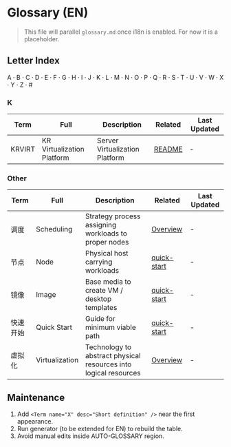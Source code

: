 <!-- English Glossary Placeholder -->
# Glossary (EN)

> This file will parallel `glossary.md` once i18n is enabled. For now it is a placeholder.

## Letter Index
A · B · C · D · E · F · G · H · I · J · K · L · M · N · O · P · Q · R · S · T · U · V · W · X · Y · Z · #

<!-- AUTO-GLOSSARY:BEGIN -->
<!-- This section is auto-generated. Do NOT edit between BEGIN and END. -->

### K

| Term | Full | Description | Related | Last Updated |
|------|-------------|------|----------|-----------|
| KRVIRT | KR Virtualization Platform | Server Virtualization Platform | [README](./README.md) | - |

### Other

| Term | Full | Description | Related | Last Updated |
|------|-------------|------|----------|-----------|
| 调度 | Scheduling | Strategy process assigning workloads to proper nodes | [Overview](./index.md) | - |
| 节点 | Node | Physical host carrying workloads | [quick-start](./quick-start.md) | - |
| 镜像 | Image | Base media to create VM / desktop templates | [quick-start](./quick-start.md) | - |
| 快速开始 | Quick Start | Guide for minimum viable path | [quick-start](./quick-start.md) | - |
| 虚拟化 | Virtualization | Technology to abstract physical resources into logical resources | [Overview](./index.md) | - |

<!-- AUTO-GLOSSARY:END -->

## Maintenance
1. Add `<Term name="X" desc="Short definition" />` near the first appearance.
2. Run generator (to be extended for EN) to rebuild the table.
3. Avoid manual edits inside AUTO-GLOSSARY region.
